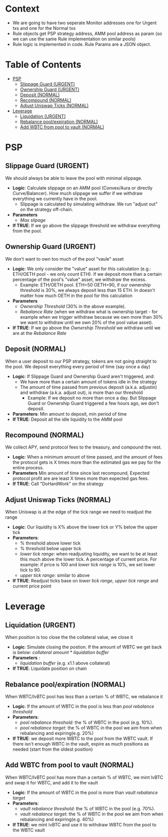 # Context

- We are going to have two seperate Monitor addresses one for Urgent txs and one for the Normal txs
- Rule objects get PSP strategy address, AMM pool address as param (so we can use the same Rule implementation on similar pools) 
- Rule logic is implemented in code. Rule Params are a JSON object.

# Table of Contents
- [PSP](#psp)
  - [Slippage Guard (URGENT)](#slippage-guard-urgent)
  - [Ownership Guard (URGENT)](#ownership-guard-urgent)
  - [Deposit (NORMAL)](#deposit-normal)
  - [Recompound (NORMAL)](#recompound-normal)
  - [Adjust Uniswap Ticks (NORMAL)](#adjust-uniswap-ticks-normal)
- [Leverage](#leverage)
  - [Liquidation (URGENT)](#liquidation-urgent)
  - [Rebalance pool/expiration (NORMAL)](#rebalance-poolexpiration-normal)
  - [Add WBTC from pool to vault (NORMAL)](#add-wbtc-from-pool-to-vault-normal)


# PSP
## Slippage Guard (URGENT)
We should always be able to leave the pool with minimal slippage.
- **Logic**: Calculate slippage on an AMM pool (Convex/Aura or directly Curve/Balancer). How much slippage we suffer if we withdraw everything we currently have in the pool. 
    - Slippage is calculated by simulating withdraw. We run "adjust out" on the strategy off-chain.
- **Parameters** 
    - _Max slipage_
- **If TRUE**: If we go above the slippage threshold we withdraw everything from the pool.

## Ownership Guard (URGENT)
We don't want to own too much of the pool "vaule" asset
- **Logic**: We only consider the "value" asset for this calculation (e.g.: ETH/OETH pool - we only count ETH). If we deposit more than a certain percentage of the pool's "value" asset, we withdraw the excess. 
    - Example: ETH/OETH pool. ETH=50 OETH=90, if our ownership threshold is 30%, we always deposit less than 15 ETH. In doesn't matter how much OETH in the pool for this calculation
- **Parameters** 
    - _Ownership Threshold_ (30% in the above example). 
    - _Rebalance Rate_ (when we withdraw what is ownership target - for example when we trigger withdraw because we own more than 30% we want to withdraw until we own 20% of the pool value asset).
- **If TRUE**: If we go above the _Ownership Threshold_ we withdraw until we are at the _Rebalance Rate_

## Deposit (NORMAL)
When a user deposit to our PSP strategy, tokens are not going straight to the pool. We deposit everything every period of time (say once a day)
- **Logic**: If Slippage Guard and Ownership Guard aren't triggered, and:
    - We have more than a certain amount of tokens idle in the strategy
    - The amount of time passed from previous deposit (a.k.a. adjustin) and withdraw (a.k.a. adjust out), is more than our threshold
        - Example: If we deposit no more than once a day. But Slippage Guard or Ownership Guard triggered a few hours ago, we don't deposit.
- **Parameters**: Min amount to deposit, min period of time
- **If TRUE**: Deposit all the idle liquidity to the AMM pool

## Recompound (NORMAL)
We collect APY, send protocol fees to the treasury, and compound the rest.
- **Logic**: When a minimum amount of time passed, and the amount of fees the protocol gets is X times more than the estimated gas we pay for the entire process.
- **Parameters** Min amount of time since last recompound, Expected protocol profit are are least X times more than expected gas fees.
- **If TRUE**: Call "DoHardWork" on the strategy

## Adjust Uniswap Ticks (NORMAL)
When Uniswap is at the edge of the tick range we need to readjust the range
- **Logic**: Our liquidity is X% above the lower tick or Y% below the upper tick
- **Parameters**: 
    - % threshold above lower tick
    - % threshold below upper tick
    - _lower tick range_: when readjusting liquidity, we want to be at least this much above the lower tick. A percentage of current price. For example: if price is 100 and _lower tick range_ is 10%, we set lower tick to 90.
    - _upper tick range_: similar to above
- **If TRUE**: Readjust ticks base on _lower tick range_, _upper tick range_ and current price point


# Leverage

## Liquidation (URGENT)
When position is too close the the collateral value, we close it
- **Logic**: Simulate closing the postion. If the amount of WBTC we get back is below: _collateral amount_ * _liquidation buffer_
- **Parameters** : 
    - _liquidation buffer_ (e.g. x1.1 above collateral)
- **If TRUE**: Liquidate position on chain

## Rebalance pool/expiration (NORMAL)
When WBTC/lvBTC pool has less than a certain % of WBTC, we rebalance it
- **Logic**: If the amount of WBTC in the pool is less than _pool rebalance threshold_ 
- **Parameters**: 
    - _pool rebalance threshold_: the % of WBTC in the pool (e.g. 10%). 
    - _pool rebalance target_: the % of WBTC in the pool we aim from when rebalancing and expiring(e.g. 20%)
- **If TRUE**: we deposit more WBTC to the pool from the WBTC vault. If there isn't enough WBTC in the vault, expire as much positions as needed (start from the oldest position)

## Add WBTC from pool to vault (NORMAL)
When WBTC/lvBTC pool has more than a certain % of WBTC, we mint lvBTC and swap it for WBTC, and add it to the vault
- **Logic**: If the amount of WBTC in the pool is more than _vault rebalance target_ 
- **Parameters**: 
    - _vault rebalance threshold_: the % of WBTC in the pool (e.g. 70%). 
    - _vault rebalance target_: the % of WBTC in the pool we aim from when rebalancing and expiring(e.g. 40%)
- **If TRUE**: we mint lvBTC and use it to withdraw WBTC from the pool to the WBTC vault